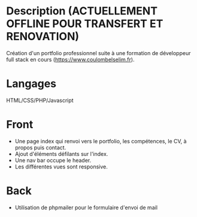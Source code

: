 # Description (ACTUELLEMENT OFFLINE POUR TRANSFERT ET RENOVATION)
Création d'un portfolio professionnel suite à une formation de développeur full stack en cours (https://www.coulombelselim.fr).
# Langages
HTML/CSS/PHP/Javascript
# Front
- Une page index qui renvoi vers le portfolio, les compétences, le CV, à propos puis contact.
- Ajout d'éléments défilants sur l'index.
- Une nav bar occupe le header.
- Les différentes vues sont responsive.
# Back
- Utilisation de phpmailer pour le formulaire d'envoi de mail
